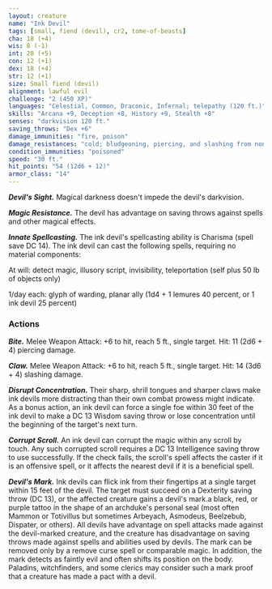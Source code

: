 ```yaml
---
layout: creature
name: "Ink Devil"
tags: [small, fiend (devil), cr2, tome-of-beasts]
cha: 18 (+4)
wis: 8 (-1)
int: 20 (+5)
con: 12 (+1)
dex: 18 (+4)
str: 12 (+1)
size: Small fiend (devil)
alignment: lawful evil
challenge: "2 (450 XP)"
languages: "Celestial, Common, Draconic, Infernal; telepathy (120 ft.)"
skills: "Arcana +9, Deception +8, History +9, Stealth +8"
senses: "darkvision 120 ft."
saving_throws: "Dex +6"
damage_immunities: "fire, poison"
damage_resistances: "cold; bludgeoning, piercing, and slashing from nonmagical weapons that aren't silvered"
condition_immunities: "poisoned"
speed: "30 ft."
hit_points: "54 (12d6 + 12)"
armor_class: "14"
---
```


***Devil's Sight.*** Magical darkness doesn't impede the devil's darkvision.

***Magic Resistance.*** The devil has advantage on saving throws against spells and other magical effects.

***Innate Spellcasting.*** The ink devil's spellcasting ability is Charisma (spell save DC 14). The ink devil can cast the following spells, requiring no material components:

At will: detect magic, illusory script, invisibility, teleportation (self plus 50 lb of objects only)

1/day each: glyph of warding, planar ally (1d4 + 1 lemures 40 percent, or 1 ink devil 25 percent)

### Actions

***Bite.*** Melee Weapon Attack: +6 to hit, reach 5 ft., single target. Hit: 11 (2d6 + 4) piercing damage.

***Claw.*** Melee Weapon Attack: +6 to hit, reach 5 ft., single target. Hit: 14 (3d6 + 4) slashing damage.

***Disrupt Concentration.*** Their sharp, shrill tongues and sharper claws make ink devils more distracting than their own combat prowess might indicate. As a bonus action, an ink devil can force a single foe within 30 feet of the ink devil to make a DC 13 Wisdom saving throw or lose concentration until the beginning of the target's next turn.

***Corrupt Scroll.*** An ink devil can corrupt the magic within any scroll by touch. Any such corrupted scroll requires a DC 13 Intelligence saving throw to use successfully. If the check fails, the scroll's spell affects the caster if it is an offensive spell, or it affects the nearest devil if it is a beneficial spell.

***Devil's Mark.*** Ink devils can flick ink from their fingertips at a single target within 15 feet of the devil. The target must succeed on a Dexterity saving throw (DC 13), or the affected creature gains a devil's mark.a black, red, or purple tattoo in the shape of an archduke's personal seal (most often Mammon or Totivillus but sometimes Arbeyach, Asmodeus, Beelzebub, Dispater, or others). All devils have advantage on spell attacks made against the devil-marked creature, and the creature has disadvantage on saving throws made against spells and abilities used by devils. The mark can be removed only by a remove curse spell or comparable magic. In addition, the mark detects as faintly evil and often shifts its position on the body. Paladins, witchfinders, and some clerics may consider such a mark proof that a creature has made a pact with a devil.

